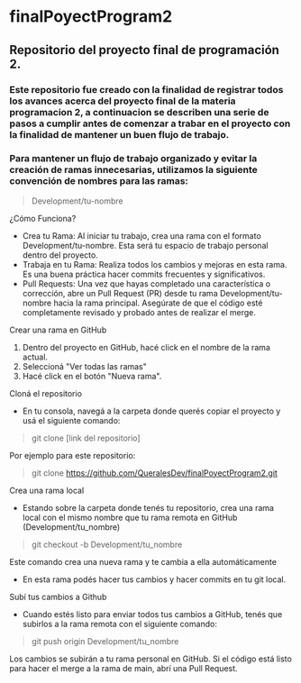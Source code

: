 # finalPoyectProgram2
## Repositorio del proyecto final de programación 2.

### Este repositorio fue creado con la finalidad de registrar todos los avances acerca del proyecto final de la materia programacion 2, a continuacion se describen una serie de pasos a cumplir antes de comenzar a trabar en el proyecto con la finalidad de mantener un buen flujo de trabajo.

### Para mantener un flujo de trabajo organizado y evitar la creación de ramas innecesarias, utilizamos la siguiente convención de nombres para las ramas:

> Development/tu-nombre

¿Cómo Funciona?
- Crea tu Rama: Al iniciar tu trabajo, crea una rama con el formato Development/tu-nombre. Esta será tu espacio de trabajo personal dentro del proyecto.
- Trabaja en tu Rama: Realiza todos los cambios y mejoras en esta rama. Es una buena práctica hacer commits frecuentes y significativos.
- Pull Requests: Una vez que hayas completado una característica o corrección, abre un Pull Request (PR) desde tu rama Development/tu-nombre hacia la rama principal. Asegúrate de que el código esté completamente revisado y probado antes de realizar el merge.

Crear una rama en GitHub

1) Dentro del proyecto en GitHub, hacé click en el nombre de la rama actual.
2) Seleccioná "Ver todas las ramas"
3) Hacé click en el botón "Nueva rama".

Cloná el repositorio

- En tu consola, navegá a la carpeta donde querés copiar el proyecto y usá el siguiente comando:

> git clone [link del repositorio]

Por ejemplo para este repositorio:

> git clone https://github.com/QueralesDev/finalPoyectProgram2.git

Crea una rama local

- Estando sobre la carpeta donde tenés tu repositorio, crea una rama local con el mismo nombre que tu rama remota en GitHub (Development/tu_nombre)

> git checkout -b Development/tu_nombre

Este comando crea una nueva rama y te cambia a ella automáticamente

- En esta rama podés hacer tus cambios y hacer commits en tu git local.

Subí tus cambios a Github

- Cuando estés listo para enviar todos tus cambios a GitHub, tenés que subirlos a la rama remota con el siguiente comando:

> git push origin Development/tu_nombre

Los cambios se subirán a tu rama personal en GitHub. Si el código está listo para hacer el merge a la rama de main, abrí una Pull Request.

